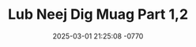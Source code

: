 ---
layout: movie-video-data
date: 2025-03-01 21:25:08 -0770
categories: movie

# Site Attributes
title: "Lub Neej Dig Muag Part 1,2"
permalink: "/movie/Lub_Neej_Dig_Muag_Part_1,2"

# Movie Attributes
synopsis: "Lub neej dig muag yog ib zaj movie ua txog lub neej uas muab nyiaj nplawm tej menyuam hluas nkauj tsis nco txog yus lub neej thaum jawg yuav thim los lig lawm yuav mus tom ntej los tsis tau ua ib siab ua lub neej kho siab khuav rau ntuj qub qab tsis vim dab tsi tim yus tus kheej xwb thov sawv daws npaj siab tias zaj movie no yuav mus xaus li cas. Ua tsaug. "
producer: "Moonlight Productions"
director: ""
writer: ""
video_link: "https://youtu.be/Pjv6rLS4FV4?si=Vm9F8Dn7NWrxMODC"
genre: "Drama"
year: "2009"
release_type: "DVD"
storage: "Center for Hmong Studies"
thumbnail: "/assets/images/movie_thumbnails/Lub Neej Dig Muag Part 1,2.jpeg"
publishing_company: "Moonlight Productions"

# Sequels + Parts
base_movie: ""
total_parts: 
sequel: ""

# Movie Cast
cast:
- name: "Tsab Npis Thoj"
- name: "Tsab Lauj"
- name: "Xaim Yaj"
- name: "Ntxhi Xyooj"
---